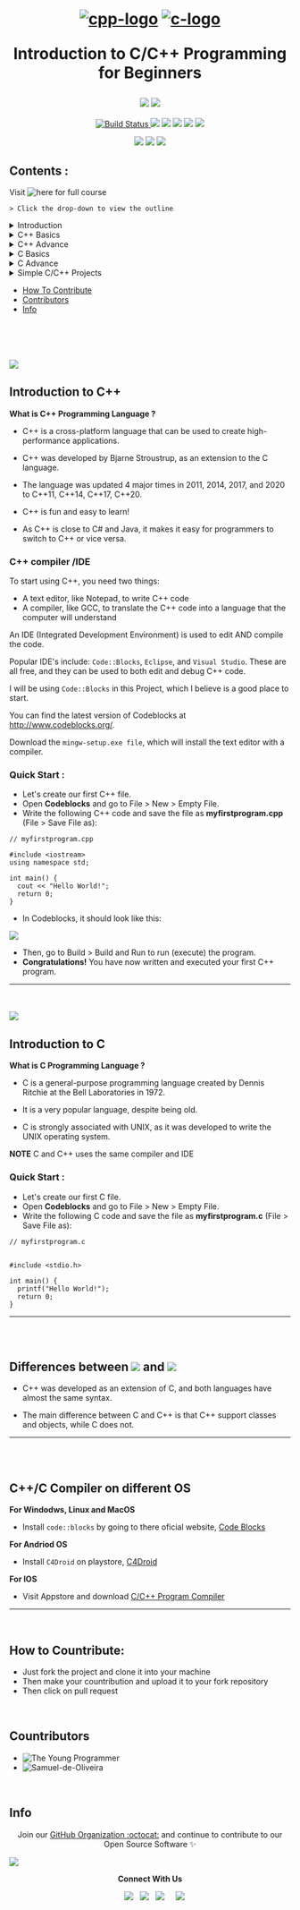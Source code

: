 <h1 align="center">
 
[![cpp-logo](https://user-images.githubusercontent.com/79866006/201129118-cb460a67-42ed-433b-9ed4-ac112432f94c.png)](https://c-cpp-programming.netlify.app/)
[![c-logo](https://user-images.githubusercontent.com/79866006/201129223-79ce05ab-f51e-4982-b141-1a4ba3aaa1a2.png)](https://c-cpp-programming.netlify.app/)

 Introduction to C/C++ Programming for Beginners
</h1>

<p align="center">
<img src="https://img.shields.io/badge/C%2B%2B-00599C?style=flat&logo=c%2B%2B&logoColor=white">
<img src="https://img.shields.io/badge/C-00599C?style=flat&logo=c&logoColor=white"><br><br>
<a href="#">
<img src="https://travis-ci.org/github/github.svg" alt="Build Status">
</a>
  <img src="https://img.shields.io/github/license/The-Young-Programmer/C-CPP-Programming-Project?logo=gnu">
<img src="https://img.shields.io/github/stars/The-Young-Programmer/C-CPP-Programming-Project?logo=github">
<img src="https://img.shields.io/github/issues/The-Young-Programmer/C-CPP-Programming-Project?logo=github">
<img src="https://komarev.com/ghpvc/?username=C-CPP-Programming-Project&label=Visitors&color=0e75b6&style=flat"/> 
<a href="https://github.com/The-Young-Programmer/C-CPP-Programming-Project/issues">
<img src="https://img.shields.io/badge/contributions-welcome-brightgreen.svg?style=flat">
</a>
</p>

<p align="center">
 <a href="#"><img src="https://img.shields.io/badge/Udemy-EC5252?style=flat&logo=Udemy&logoColor=white"></a>
 <a href="#"><img src="https://img.shields.io/badge/W3school-brightgreen?style=flat&logo=W3school&logoColor=brightgreen"></a>
 <a href="#"><img src="https://img.shields.io/badge/Tutorials-Point-blue?style=flat&logo=tutorials-point&logoColor=blue"></a>


 ## Contents : 
 
Visit ![here](https://c-cpp-programming.netlify.app/) for full course

`> Click the drop-down to view the outline`

<details><summary>Introduction</summary>
 
  - [Introduction to C++](#introduction-to-c++)
 
  - [Introduction to C](#introducion-to-c)
 
  - [Differences](#differences) 
 
  - [Compiler](#compiler)
 
</details>

<details><summary>C++ Basics</summary>
 
  - [Syntax](#syntax)
 
  - [Comments](#comments)
 
  - [Variables](#variables) 
 
  - [Data Types](#data-types)
 
  - [Operators](#operators)
 
  - [IF Statement](#if-statement) 
 
  - [Switch](#switch)
 
  - [Loop Type](#loop-type)
 
  - [Pointer](#pointer)
 
  - [Arrays](#arrays)
 
  - [Functons](#functions)
 
  - [Structure](#structure)
 
  - [File Handling](#file-handling)
 
</details>

<details><summary>C++ Advance</summary>
  Visit ![here](https://c-cpp-programming.netlify.app/) for full course
</details>

<details><summary>C Basics</summary>
 
 - [Syntax](#syntax)
 
  - [Comments](#comments)
 
  - [Variables](#variables) 
 
  - [Data Types](#data-types)
 
  - [Operators](#operators)
 
  - [IF Statement](#if-statement) 
 
  - [Switch](#switch)
 
  - [Loop Type](#loop-type)
 
  - [Pointer](#pointer)
 
  - [Arrays](#arrays)
 
  - [Functons](#functions)
 
  - [Structure](#structure)
 
  - [File Handling](#file-handling)
 
</details>

<details><summary>C Advance</summary>
  Visit ![here](https://c-cpp-programming.netlify.app/) for full course
</details>
 
 
<details><summary>Simple C/C++ Projects</summary>
 
  - [Bank Management system ](https://github.com/The-Young-Programmer/C-CPP-Programming-Project/tree/main/Bank%20Management%20System)
 
  - [Basic Calculator (GUI)](https://github.com/The-Young-Programmer/C-CPP-Programming-Project/tree/main/Basic%20Calculator%20(GUI))
 
  - [Hotel Management System](https://github.com/The-Young-Programmer/C-CPP-Programming-Project/tree/main/Hotel%20Management%20System) 
 
  - [Sci. Calculator (GUI)](https://github.com/The-Young-Programmer/C-CPP-Programming-Project/tree/main/Sci.%20Calculator%20(GUI))
 
  - [Tic-Tac-Toe game](https://github.com/The-Young-Programmer/C-CPP-Programming-Project/tree/main/Tic-Tac-Toe%20game)
 
</details>


   - [How To Contribute](#-how-to-contribute)
   - [Contributors](#contributors)
   - [Info](#info)



<a id="introduction-to-c++"></a>
<br><br><br><br>
 <img src="https://img.shields.io/badge/C%2B%2B-00599C?style=flat&logo=c%2B%2B&logoColor=white">
 
## Introduction to C++

<p><b>What is C++ Programming Language ?</b>

* C++ is a cross-platform language that can be used to create high-performance applications.

* C++ was developed by Bjarne Stroustrup, as an extension to the C language.

* The language was updated 4 major times in 2011, 2014, 2017, and 2020 to C++11, C++14, C++17, C++20.

* C++ is fun and easy to learn!

* As C++ is close to C# and Java, it makes it easy for programmers to switch to C++ or vice versa.
 </p>

### C++ compiler /IDE 

<p>
 To start using C++, you need two things:

- A text editor, like Notepad, to write C++ code
- A compiler, like GCC, to translate the C++ code into a language that the computer will understand

An IDE (Integrated Development Environment) is used to edit AND compile the code.

Popular IDE's include:
 `Code::Blocks`, `Eclipse`, and `Visual Studio`.
 These are all free, and they can be used to both edit and debug C++ code.

I will be using `Code::Blocks` in this Project, which I believe is a good place to start.

You can find the latest version of Codeblocks at http://www.codeblocks.org/. 

Download the `mingw-setup.exe file`, which will install the text editor with a compiler.
</p>

### Quick Start :

<p>

- Let's create our first C++ file.
- Open **Codeblocks** and go to File > New > Empty File.
- Write the following C++ code and save the file as **myfirstprogram.cpp** (File > Save File as):


```
// myfirstprogram.cpp

#include <iostream>
using namespace std;

int main() {
  cout << "Hello World!";
  return 0;
}
```


- In Codeblocks, it should look like this:

<img src="https://www.w3schools.com/cpp/codeblocks2.png">


- Then, go to Build > Build and Run to run (execute) the program. 
- **Congratulations!** You have now written and executed your first C++ program.

</p>

<a id="introducion-to-c"></a>
<hr><br><br>

<img src="https://img.shields.io/badge/C-00599C?style=flat&logo=c&logoColor=white">

## Introduction to C

<p><b>What is C Programming Language ?</b>


* C is a general-purpose programming language created by Dennis Ritchie at the Bell Laboratories in 1972.

* It is a very popular language, despite being old.

* C is strongly associated with UNIX, as it was developed to write the UNIX operating system.

**NOTE**
C and C++ uses the same compiler and IDE
</p>

### Quick Start :

<p>

- Let's create our first C file.
- Open **Codeblocks** and go to File > New > Empty File.
- Write the following C code and save the file as **myfirstprogram.c** (File > Save File as):

```
// myfirstprogram.c


#include <stdio.h>

int main() {
  printf("Hello World!");
  return 0;
}
```
 
<a id="differences"></a>
 <hr><br><br>
 
## Differences between <img src="https://img.shields.io/badge/C-00599C?style=flat&logo=c&logoColor=white"> and <img src="https://img.shields.io/badge/C%2B%2B-00599C?style=flat&logo=c%2B%2B&logoColor=white"> 

* C++ was developed as an extension of C, and both languages have almost the same syntax.

* The main difference between C and C++ is that C++ support classes and objects, while C does not.


 <a id="compiler"></a>
 <hr><br><br>
 
 ## C++/C Compiler on different OS
 
 
 <p><b>For Windodws, Linux and MacOS</b><br>

* Install `code::blocks` by going to there oficial website, <a href="www.codeblocks.org/downloads/">Code Blocks</a>
 </p>
 <p>
  <b>For Andriod OS</b><br>

* Install `C4Droid` on playstore, <a href="https://play.google.com/store/apps/details?id=com.n0n3m4.droidc">C4Droid</a>
  </p>
 <p>
  <b>For IOS</b><br>

* Visit Appstore and download <a href="https://apps.apple.com/us/app/c-c-program-compiler/id1160868782">C/C++ Program Compiler</a>
 </p>
 
 <!--
  <hr><br><br>
  <a id="syntax"></a>
 <h2 align="center">C++ Basic <img src="https://img.shields.io/badge/C%2B%2B-00599C?style=flat&logo=c%2B%2B&logoColor=white"></h2>
 
 

### C++ Syntax
 
1. Let's break up the following code to understand it better:
 
 ```
 #include <iostream>
using namespace std;

// main() is where program execution begins.
int main() {
   cout << "Hello World"; // prints Hello World
   return 0;
}
 ```
 
 <b>Example Explained:</b>
  
**Line 1:**  `#include <iostream>` is a header file library that lets us work with input and output objects, such as cout (used in line 5). Header files add functionality to C++ programs.

 **Line 2:**  `using namespace std` means that we can use names for objects and variables from the standard library.
  
 **Line 3:**  A blank line. C++ ignores white space. But we use it to make the code more readable.

 **Line 4:**  Another thing that always appear in a C++ program, is `int main()`. This is called a function. Any code inside its curly brackets {} will be executed.

 **Line 5:**  `cout` (pronounced "see-out") is an object used together with the insertion operator (<<) to output/print text. In our example it will output "Hello World".

 **Note:**  Every C++ statement ends with a semicolon ;.

 **Note:**  The body of `int main()` could also been written as:
``` int main () { cout << "Hello World! "; return 0; } ```

 **Remember:**  The compiler ignores white spaces. However, multiple lines makes the code more readable.

 **Line 6:**  `return 0` ends the main function.

 **Line 7:**  Do not forget to add the closing curly bracket `}` to actually end the main function.
 
 <br>

#### Escape Sequence in C++
 
| Escape Sequence            |                    Description                |
| -------------------------- | :-------------------------------------------: |
| \n   or  endl              |    To insert a new line or to break lines     |
| \n\n                       |         create a blank line                   |
|      \t                    |         Creates a horizontal tab              |
|       \\                   |   Inserts a backslash character (\)           |
|         \"                 |         Inserts a double quote character      | 

 
  <a id="comment"></a>
 <hr><br><br>
 
 ## Comment in C++
 
 * Comments can be used to explain C++ code, and to make it more readable. 
 * It can also be used to prevent execution when testing alternative code.
 * Comments can be singled-lined or multi-lined.
 
 1. Single-line comments start with two forward slashes (//).
 
 ```
 // This is a comment
cout << "Hello World!";
 ```
 
 2. Multi-line comments start with /* and ends with */.
 
 ```
 /* The code below will print the words Hello World!
to the screen, and it is amazing */
cout << "Hello World!";
 ```
 
  <a id="variables"></a>
 <hr><br><br>
 
## Variables in C++
 
1. **Variables are containers for storing data values.**

In C++, there are different types of variables (defined with different keywords), for example:

* `int` - stores integers (whole numbers), without decimals, such as 123 or -123
* `double` - stores floating point numbers, with decimals, such as 19.99 or -19.99
* `char` - stores single characters, such as 'a' or 'B'. Char values are surrounded by single quotes
* `string` - stores text, such as "Hello World". String values are surrounded by double quotes
* `bool` - stores values with two states: true or false
 
2. **To create a variable, specify the type and assign it a value:**

 `type variableName = value;`
 
 **Note:** Where `type` is one of C++ types (such as `int`), and `variableName` is the name of the variable (such as x or myName). The equal sign is used to assign values to the variable.
 
 **Example 1**

Create a variable called x of type int and assign it the value 15:
```
#include <iostream>
using namespace std;

int main() {
  int myNum = 15;
  cout << myNum;
  return 0;
}

```

**Example 2**

To add a variable to another variable, you can use the + operator:
```
#include <iostream>
using namespace std;

int main() {
  int x = 5;
  int y = 6;
  int sum = x + y;
  cout << sum;
  return 0;
}
```
 
3. **Variable Declaration: Rules to declare a variable**

 * The first letter of a variable should be alphabet or underscore (_)
 * The first letter of a variable should not be digit
 * Names are case sensitive (`myVar` and `myvar` are different variables)
 * After first character it may be a combination of alphabets and digits
 * Blank sapces are not allowed in varaibles name
 * Variable name should not be a keyword
 
 
4. **To declare more than one variable of the same type, use a comma-separated list:**
 
```
#include <iostream>
using namespace std;

int main() {
  int x = 5, y = 6, z = 50;  
  cout << x + y + z;
  return 0;
}

```
 
 5. **Constants in C++:**
 
* When you do not want others (or yourself) to override existing variable values, use the `const` keyword (this will declare the variable as **"constant"**, which means unchangeable and read-only)
* You should always declare the variable as constant when you have values that are unlikely to change
 
 ```
 const int minutesPerHour = 60;
const float PI = 3.14;
 ```
 
  <a id="data-types"></a>
 <hr><br><br>
 
 ## Data Types
 
 * As explained in the <a id="variables">Variables</a> chapter, a variable in C++ must be a specified data type
 * The data type specifies the size and type of information the variable will store
 
 ```
 #include <iostream>
#include <string>
using namespace std;
 
int main () {
  // Creating variables
  int myNum = 5;               // Integer (whole number)
  float myFloatNum = 5.99;     // Floating point number
  double myDoubleNum = 9.98;   // Floating point number
  char myLetter = 'D';         // Character
  bool myBoolean = true;       // Boolean
  string myString = "Hello";   // String
   
  // Print variable values
  cout << "int: " << myNum << "\n";
  cout << "float: " << myFloatNum << "\n";
  cout << "double: " << myDoubleNum << "\n";
  cout << "char: " << myLetter << "\n";
  cout << "bool: " << myBoolean << "\n";
  cout << "string: " << myString << "\n";
 
  return 0;
}

 ```
 
 
#### Basic Data Types in C++
 
| Data Type        |   Size        |             Description                                                                                        |
| ---------------- | :------------:|:-------------------------------------------------------------------------------------------------------------: |
| `boolean`        |     1 byte    |                         Stores true or false values                                                            |
| `char`           | 1 byte        |                         Stores a single character/number                                                       |
|  `int`           | 2 or 4 bytes  |                   Stores whole numbers, without decimals                                                       |
| `float`          | 4 bytes       |  Stores fractional numbers, containing one or more decimals. Sufficient for storing 7 decimal digits           |
| `double`         | 8 bytes       |       Stores fractional numbers, containing one or more decimals. Sufficient for storing 15 decimal digits     | 
 
 
 <a id="operators"></a>
 <hr><br><br>
 
 ## Operators in C++
 
 * **Operator:** Its a special symbol use to perform logical or mathematical operation on data or variables.
 * **Operand:** Its a data type or variable on which the operation is to be performed.
 * **Types of Operator:**
   - [Arithmetic Operators](#operators1)
   - [Relational Operators](#operators2)
   - [Logiacl Operators](#opeartors3)
   - [Assignment Operators](#operators4)
   - [Bitwise Operators](#operators5)
   - [Increment/Decrement Operators](#operators6)
   - [Conditinal Operators](#operators7)
   - [Special Operators](#operators8)
 
 #### <a id="operators1">Arithmetic Operators</a>
 
 | Symbol        |   Operations       |  Example        |
| -------------- | :-----------------:|:--------------: |
|      +         |      Addition      |    x+y          |
|       -        |     Subtraction    |     x-y         |
|      *         |   Multiplication   |       x*y       |
|       /        |      Division      |     x/y         |
|        %       |      Modulus       |      x%y        | 
 
 ```
 #include <iostream>
using namespace std;
int main() {
  int x = 5,y = 3;
  cout<<(x+y)<<"\n";
  cout<<(x-y)<<"\n";
  cout<<(x*y)<<"\n";
  cout<<(x/y)<<"\n";
  cout<<(x%y)<<"\n";//%(modulus) holds remainder
  return 0;
}
 
 ```
 
 #### <a id="operators2">Relational Operators</a> 
 
 
 | Symbol        |   Operations       |  Example        |
| -------------- | :-----------------:|:--------------: |
|      ==        |      Equal to      | 2==3 returns 0  |
|      !=        |     Not equal to   | 2!=3 returns 1  |
|      >         |   Greater than     | 2>3 returns 0   |
|       <        |      Less than     |  2<3 returns 1  |
|       >=       |  Greater than or equal to | 2>=3 returns 0 | 
|       <=       |  Less than or equal to    | 2<=3 returns 1 |
 
 
 #### <a id="operators3">Logiacl Operators</a>
 
  | Symbol        |   Operations       |  Example        |
| --------------- | :-----------------:|:---------------:|
|     `&&`        |      Logical AND   |  if(x>y&&x>z)   |
|      `II`       |      Logical OR    |    if(x>y||x>z) |
|      `!`        |      Logical NOT   |    if(!(x>y))   |
 
  
|                 |                                                                                                                                  |
| --------------- |:-------------------------------------------------------------------------------------------------------------------------------: |
| (x>y)&&(x>z)    |                  Here this espression returns `true` if both conditions are `true`                                               |
| (x>y)II(x>z)    |                         Here this esppression returns `true` if any one or both conditions are `true`                            |
|  !(x>y)         |  Not operator reversse the state, means if the condition is `true` it reurns `false` and if the condition is `false` it returns `true`|

 ```
 #include <iostream>
using namespace std;
int main() {
  int x=10,y50,z=30;
  if(x>y&&x>z)
  cout<<" x is greatest";
  if(y>x&&y>z)
  cout<<" y is greatest";
  if(z>x&&z>y)
  cout<<" z is greatest";
 }
 ```
 
 #### <a id="operators4">Assignment Operators</a>
 
 
 
 
 #### <a id="operators5">Bitwise Operators</a>
 
 #### <a id="operators6">Increment/Decrement Operators</a>
 
 
 #### <a id="operators7">Conditinal Operators</a>
 
 #### <a id="operators8">Special Operators</a>
 
 
 
 <a id="if-statement"></a>
 <hr><br><br>
 
 ## IF Statement 
 -->
 
 
  <a id="how-to-countribute"></a>
  <hr><br>
 
 ## How to Countribute:
 
 - Just fork the project and clone it into your machine
 - Then make your countribution and upload it to your fork repository
 - Then click on pull request
 
 
 
  <a id="countributors"></a>
 <br>
 
 ## Countributors
 
 - ![The Young Programmer](https://github.com/The-Young-Programmer/)
 - ![ Samuel-de-Oliveira](https://github.com/Samuel-de-Oliveira)
 
 
  <a id="info"></a>
 <br>
 
 ## Info
 
 <p align="center">Join our <a href="https://github.com/TYP-Coding-Class/community/issues/new?assignees=&labels=github-invitation&template=invitation.yml&title=Please+invite+me+to+the+community">GitHub Organization :octocat:</a> and continue to contribute to our Open Source Software ✨</p>
<img src="https://user-images.githubusercontent.com/73097560/115834477-dbab4500-a447-11eb-908a-139a6edaec5c.gif">

<p align="center"><strong>Connect With Us</strong></p>
<p align="center"> 
<!--<a href="#"><img src="https://img.icons8.com/color/48/000000/telegram-app--v1.png"/></a>-->
&nbsp;
<!--<a href="#"><img alt="discord_logo" 
src="https://discord.com/assets/3437c10597c1526c3dbd98c737c2bcae.svg" width="40" height="50"/></a>-->
&nbsp;
<a href="https://twitter.com/TNemonet"><img src="https://img.icons8.com/color/48/000000/twitter--v1.png"/></a>
&nbsp;
<a href="https://github.com/The-Young-Programmer"><img src="https://img.icons8.com/fluency/48/000000/github.png"/></a>
&nbsp;
<a href="https://www.linkedin.com/in/typ-nemonet"><img src="https://img.icons8.com/fluency/48/000000/linkedin.png"/></a>
&nbsp;
<!--<a href="#"><img src="https://img.icons8.com/color/48/000000/youtube-play.png"/></a>-->
&nbsp;
<a href="https://www.instagram.com/invites/contact/?i=tpssan2t0kkn&utm_content=3zo4x47""><img src="https://img.icons8.com/color/48/000000/instagram-new.png"/></a>
</p>
 
 
 
 

